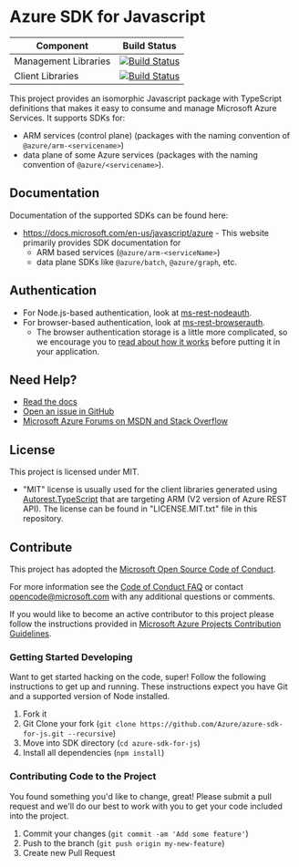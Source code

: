 # Azure SDK for Javascript

| Component | Build Status |
| --------- | ------ |
| Management Libraries | [![Build Status](https://dev.azure.com/azure-public/adx/_apis/build/status/public.Azure.azure-sdk-for-js)](https://dev.azure.com/azure-public/adx/_build/latest?definitionId=2) |
| Client Libraries | [![Build Status](https://dev.azure.com/azure-sdk/public/_apis/build/status/45?branchName=master)](https://dev.azure.com/azure-sdk/public/_build/latest?definitionId=45&branchName=master) |

This project provides an isomorphic Javascript package with TypeScript definitions that makes it easy to consume and manage
Microsoft Azure Services.
It supports SDKs for:
- ARM services (control plane) (packages with the naming convention of `@azure/arm-<servicename>`)
- data plane of some Azure services (packages with the naming convention of `@azure/<servicename>`).

## Documentation

Documentation of the supported SDKs can be found here:
- https://docs.microsoft.com/en-us/javascript/azure - This website primarily provides SDK documentation for
  - ARM based services (`@azure/arm-<serviceName>`)
  - data plane SDKs like `@azure/batch`, `@azure/graph`, etc.
  
## Authentication
- For Node.js-based authentication, look at [ms-rest-nodeauth](https://npmjs.com/package/@azure/ms-rest-nodeauth).
- For browser-based authentication, look at [ms-rest-browserauth](https://npmjs.com/package/@azure/ms-rest-browserauth).
  - The browser authentication storage is a little more complicated, so we encourage you to [read about how it works](https://github.com/Azure/ms-rest-browserauth/blob/master/README.md) before putting it in your application.

## Need Help?

* [Read the docs](https://docs.microsoft.com/en-us/javascript/azure/?view=azure-node-latest)
* [Open an issue in GitHub](https://github.com/Azure/azure-sdk-for-js/issues)
* [Microsoft Azure Forums on MSDN and Stack Overflow](http://go.microsoft.com/fwlink/?LinkId=234489)

## License

This project is licensed under MIT.
- "MIT" license is usually used for the client libraries generated using [Autorest.TypeScript](https://github.com/azure/autorest.typescript) that are targeting ARM (V2 version of Azure REST API). The license can be found in "LICENSE.MIT.txt" file in this repository.

## Contribute

This project has adopted the [Microsoft Open Source Code of Conduct](https://opensource.microsoft.com/codeofconduct/).

For more information see the [Code of Conduct FAQ](https://opensource.microsoft.com/codeofconduct/faq/) or contact [opencode@microsoft.com](mailto:opencode@microsoft.com) with any additional questions or comments.

If you would like to become an active contributor to this project please follow the instructions provided in [Microsoft Azure Projects Contribution Guidelines](http://azure.github.io/guidelines/).

### Getting Started Developing
Want to get started hacking on the code, super! Follow the following instructions to get up and running. These
instructions expect you have Git and a supported version of Node installed.

1. Fork it
2. Git Clone your fork (`git clone https://github.com/Azure/azure-sdk-for-js.git --recursive`)
3. Move into SDK directory (`cd azure-sdk-for-js`)
4. Install all dependencies (`npm install`)

### Contributing Code to the Project
You found something you'd like to change, great! Please submit a pull request and we'll do our best to work with you to
get your code included into the project.

1. Commit your changes (`git commit -am 'Add some feature'`)
2. Push to the branch (`git push origin my-new-feature`)
3. Create new Pull Request
